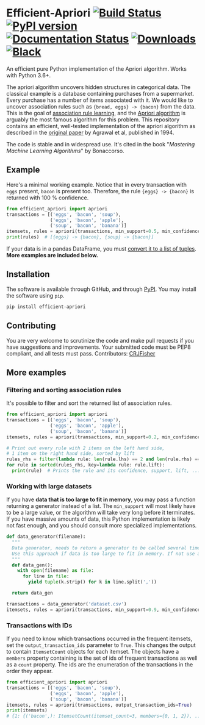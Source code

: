 # Efficient-Apriori [![Build Status](https://travis-ci.com/tommyod/Efficient-Apriori.svg?branch=master)](https://travis-ci.com/tommyod/Efficient-Apriori) [![PyPI version](https://badge.fury.io/py/efficient-apriori.svg)](https://pypi.org/project/efficient-apriori/) [![Documentation Status](https://readthedocs.org/projects/efficient-apriori/badge/?version=latest)](https://efficient-apriori.readthedocs.io/en/latest/?badge=latest) [![Downloads](https://pepy.tech/badge/efficient-apriori)](https://pepy.tech/project/efficient-apriori) [![Black](https://img.shields.io/badge/code%20style-black-000000.svg)](https://github.com/ambv/black)

An efficient pure Python implementation of the Apriori algorithm. Works with Python 3.6+.

The apriori algorithm uncovers hidden structures in categorical data.
The classical example is a database containing purchases from a supermarket.
Every purchase has a number of items associated with it.
We would like to uncover association rules such as `{bread, eggs} -> {bacon}` from the data.
This is the goal of [association rule learning](https://en.wikipedia.org/wiki/Association_rule_learning), and the [Apriori algorithm](https://en.wikipedia.org/wiki/Apriori_algorithm) is arguably the most famous algorithm for this problem.
This repository contains an efficient, well-tested implementation of the apriori algorithm as described in the [original paper](https://www.macs.hw.ac.uk/~dwcorne/Teaching/agrawal94fast.pdf) by Agrawal et al, published in 1994.

The code is stable and in widespread use. It's cited in the book "*Mastering Machine Learning Algorithms*" by Bonaccorso.


## Example

Here's a minimal working example.
Notice that in every transaction with `eggs` present, `bacon` is present too.
Therefore, the rule `{eggs} -> {bacon}` is returned with 100 % confidence.

```python
from efficient_apriori import apriori
transactions = [('eggs', 'bacon', 'soup'),
                ('eggs', 'bacon', 'apple'),
                ('soup', 'bacon', 'banana')]
itemsets, rules = apriori(transactions, min_support=0.5, min_confidence=1)
print(rules)  # [{eggs} -> {bacon}, {soup} -> {bacon}]
```
If your data is in a pandas DataFrame, you must [convert it to a list of tuples](https://github.com/tommyod/Efficient-Apriori/issues/12).
**More examples are included below.**

## Installation

The software is available through GitHub, and through [PyPI](https://pypi.org/project/efficient-apriori/).
You may install the software using `pip`.

```bash
pip install efficient-apriori
```

## Contributing

You are very welcome to scrutinize the code and make pull requests if you have suggestions and improvements.
Your submitted code must be PEP8 compliant, and all tests must pass.
Contributors: [CRJFisher](https://github.com/CRJFisher)

## More examples

### Filtering and sorting association rules

It's possible to filter and sort the returned list of association rules.

```python
from efficient_apriori import apriori
transactions = [('eggs', 'bacon', 'soup'),
                ('eggs', 'bacon', 'apple'),
                ('soup', 'bacon', 'banana')]
itemsets, rules = apriori(transactions, min_support=0.2, min_confidence=1)

# Print out every rule with 2 items on the left hand side,
# 1 item on the right hand side, sorted by lift
rules_rhs = filter(lambda rule: len(rule.lhs) == 2 and len(rule.rhs) == 1, rules)
for rule in sorted(rules_rhs, key=lambda rule: rule.lift):
  print(rule)  # Prints the rule and its confidence, support, lift, ...
```

### Working with large datasets

If you have **data that is too large to fit in memory**, you may pass a function returning a generator instead of a list.
The `min_support` will most likely have to be a large value, or the algorithm will take very long before it terminates.
If you have massive amounts of data, this Python implementation is likely not fast enough, and you should consult more specialized implementations.

```python
def data_generator(filename):
  """
  Data generator, needs to return a generator to be called several times.
  Use this approach if data is too large to fit in memory. If not use a list.
  """
  def data_gen():
    with open(filename) as file:
      for line in file:
        yield tuple(k.strip() for k in line.split(','))      

  return data_gen

transactions = data_generator('dataset.csv')
itemsets, rules = apriori(transactions, min_support=0.9, min_confidence=0.6)
```

### Transactions with IDs

If you need to know which transactions occurred in the frequent itemsets, set the `output_transaction_ids` parameter to `True`.
This changes the output to contain `ItemsetCount` objects for each itemset.
The objects have a `members` property containing is the set of ids of frequent transactions as well as a `count` property. 
The ids are the enumeration of the transactions in the order they appear.    

```python
from efficient_apriori import apriori
transactions = [('eggs', 'bacon', 'soup'),
                ('eggs', 'bacon', 'apple'),
                ('soup', 'bacon', 'banana')]
itemsets, rules = apriori(transactions, output_transaction_ids=True)
print(itemsets)
# {1: {('bacon',): ItemsetCount(itemset_count=3, members={0, 1, 2}), ...
```
